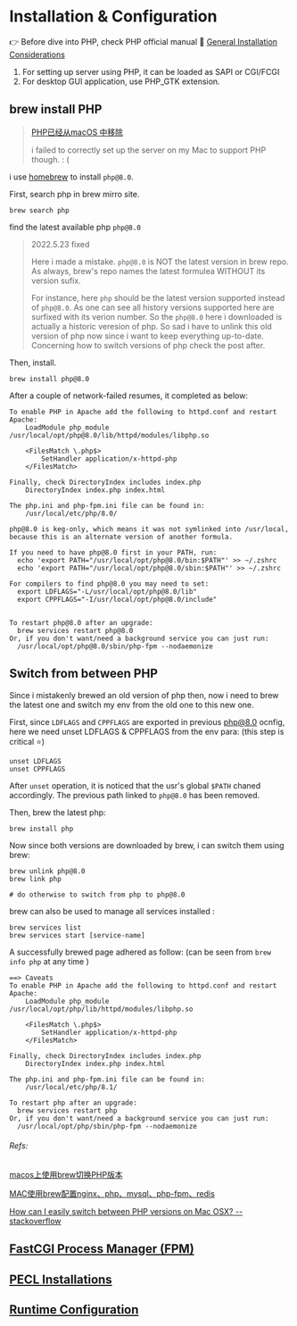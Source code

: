 # Installation & Configuration 



👉 Before dive into PHP, check PHP official manual 📑 [General Installation Considerations](https://www.php.net/manual/en/install.general.php#install.general)

1. For setting up server using PHP, it can be loaded as SAPI or CGI/FCGI
2. For desktop GUI application, use PHP_GTK extension. 



## brew install PHP

> [PHP已经从macOS 中移除](https://www.oschina.net/news/146493/php-has-been-removed-in-macos-monterey?utm_source=feedburner&utm_medium=email&utm_campaign=Feed%3A+oschina%2FxBNv+%28OSCHINA+社区最新新闻%29)
> 
> i failed to correctly set up the server on my Mac to support PHP though. : (



i use [homebrew](../../../Software/CLI/homebrew.md) to install `php@8.0`. 

First, search php in brew mirro site. 
``` shell
brew search php
```
find the latest available php `php@8.0`

> 2022.5.23 fixed 
>
> Here i made a mistake. `php@8.0` is NOT the latest version in brew repo. As always, brew's repo names the latest formulea WITHOUT its version sufix. 
>
> For instance, here `php` should be the latest version supported instead of `php@8.0`. As one can see all history versions supported here are surfixed with its verion number. So the `php@8.0` here i downloaded is actually a historic veresion of php. So sad i have to unlink this old version of php now since i want to keep everything up-to-date. Concerning how to switch versions of php check the post after. 

Then, install.
```shell
brew install php@8.0
```

After a couple of network-failed resumes, it completed as below:  
```shell
To enable PHP in Apache add the following to httpd.conf and restart Apache:
    LoadModule php_module /usr/local/opt/php@8.0/lib/httpd/modules/libphp.so

    <FilesMatch \.php$>
        SetHandler application/x-httpd-php
    </FilesMatch>

Finally, check DirectoryIndex includes index.php
    DirectoryIndex index.php index.html

The php.ini and php-fpm.ini file can be found in:
    /usr/local/etc/php/8.0/

php@8.0 is keg-only, which means it was not symlinked into /usr/local,
because this is an alternate version of another formula.

If you need to have php@8.0 first in your PATH, run:
  echo 'export PATH="/usr/local/opt/php@8.0/bin:$PATH"' >> ~/.zshrc
  echo 'export PATH="/usr/local/opt/php@8.0/sbin:$PATH"' >> ~/.zshrc

For compilers to find php@8.0 you may need to set:
  export LDFLAGS="-L/usr/local/opt/php@8.0/lib"
  export CPPFLAGS="-I/usr/local/opt/php@8.0/include"


To restart php@8.0 after an upgrade:
  brew services restart php@8.0
Or, if you don't want/need a background service you can just run:
  /usr/local/opt/php@8.0/sbin/php-fpm --nodaemonize
```



## Switch from between PHP

Since i mistakenly brewed an old version of php then, now i need to brew the latest one and switch my env from the old one to this new one.

First, since `LDFLAGS` and `CPPFLAGS` are exported in previous php@8.0 ocnfig, here we need unset LDFLAGS & CPPFLAGS from the env para: (this step is critical ⭐️)

```shell
unset LDFLAGS
unset CPPFLAGS
```

After `unset` operation, it is noticed that the usr's global `$PATH`  chaned accordingly. The previous path linked to `php@8.0` has been removed. 

Then, brew the latest php: 

```shell
brew install php
```

Now since both versions are downloaded by brew, i can switch them using brew: 

```shell
brew unlink php@8.0
brew link php

# do otherwise to switch from php to php@8.0
```

brew can also be used to manage all services installed :

```shell
brew services list 
brew services start [service-name]
```

A successfully brewed page adhered as follow: (can be seen from `brew info php` at any time )
```shell
==> Caveats
To enable PHP in Apache add the following to httpd.conf and restart Apache:
    LoadModule php_module /usr/local/opt/php/lib/httpd/modules/libphp.so

    <FilesMatch \.php$>
        SetHandler application/x-httpd-php
    </FilesMatch>

Finally, check DirectoryIndex includes index.php
    DirectoryIndex index.php index.html

The php.ini and php-fpm.ini file can be found in:
    /usr/local/etc/php/8.1/

To restart php after an upgrade:
  brew services restart php
Or, if you don't want/need a background service you can just run:
  /usr/local/opt/php/sbin/php-fpm --nodaemonize
```



###### Refs:

[macos上使用brew切换PHP版本](https://segmentfault.com/a/1190000022004395)

[MAC使用brew配置nginx、php、mysql、php-fpm、redis](https://juejin.cn/post/6844903802361888782#heading-2)

[How can I easily switch between PHP versions on Mac OSX? -- stackoverflow](https://stackoverflow.com/questions/34909101/how-can-i-easily-switch-between-php-versions-on-mac-osx)



##  [FastCGI Process Manager (FPM)](https://www.php.net/manual/en/install.fpm.php#install.fpm)



## [PECL Installations](https://www.php.net/manual/en/install.pecl.intro.php#install.pecl.intro)



## [Runtime Configuration](https://www.php.net/manual/en/configuration.php#configuration)

